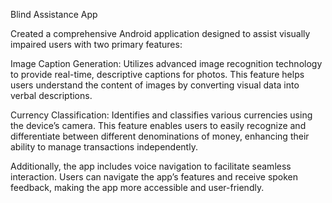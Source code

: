 
Blind Assistance App

Created a comprehensive Android application designed to assist visually impaired users with two primary features:

Image Caption Generation: Utilizes advanced image recognition technology to provide real-time, descriptive captions for photos. This feature helps users understand the content of images by converting visual data into verbal descriptions.

Currency Classification: Identifies and classifies various currencies using the device’s camera. This feature enables users to easily recognize and differentiate between different denominations of money, enhancing their ability to manage transactions independently.

Additionally, the app includes voice navigation to facilitate seamless interaction. Users can navigate the app’s features and receive spoken feedback, making the app more accessible and user-friendly.
